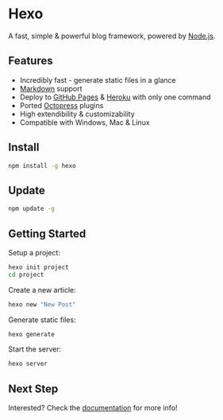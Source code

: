 # Hexo

A fast, simple & powerful blog framework, powered by [Node.js](http://nodejs.org).

## Features

- Incredibly fast - generate static files in a glance
- [Markdown] support
- Deploy to [GitHub Pages] & [Heroku] with only one command
- Ported [Octopress] plugins
- High extendibility & customizability
- Compatible with Windows, Mac & Linux

## Install

``` bash
npm install -g hexo
```

## Update

``` bash
npm update -g
```
  
## Getting Started

Setup a project:

``` bash
hexo init project
cd project
```
  
Create a new article:

``` bash
hexo new "New Post"
```
  
Generate static files:

``` bash
hexo generate
```
  
Start the server:

``` bash
hexo server
```
  
## Next Step

Interested? Check the [documentation](http://zespia.tw/hexo/) for more info!

[Markdown]: http://daringfireball.net/projects/markdown/
[GitHub Pages]: http://pages.github.com/
[Heroku]: http://heroku.com/
[Octopress]: http://octopress.org/